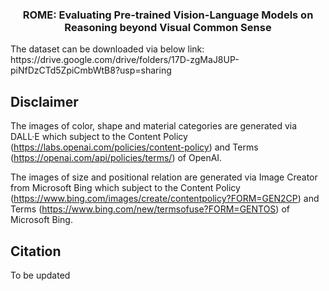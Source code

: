 
<h3 align="center">
<p> ROME: Evaluating Pre-trained Vision-Language Models on Reasoning beyond Visual Common Sense
</h3>
The dataset can be downloaded via below link:
https://drive.google.com/drive/folders/17D-zgMaJ8UP-piNfDzCTd5ZpiCmbWtB8?usp=sharing


## Disclaimer

The images of color, shape and material categories are generated via DALL·E which subject to the Content Policy (https://labs.openai.com/policies/content-policy) and Terms (https://openai.com/api/policies/terms/) of OpenAI.

The images of size and positional relation are generated via Image Creator from Microsoft Bing which subject to the Content Policy (https://www.bing.com/images/create/contentpolicy?FORM=GEN2CP) and Terms (https://www.bing.com/new/termsofuse?FORM=GENTOS) of Microsoft Bing.



## Citation
To be updated

